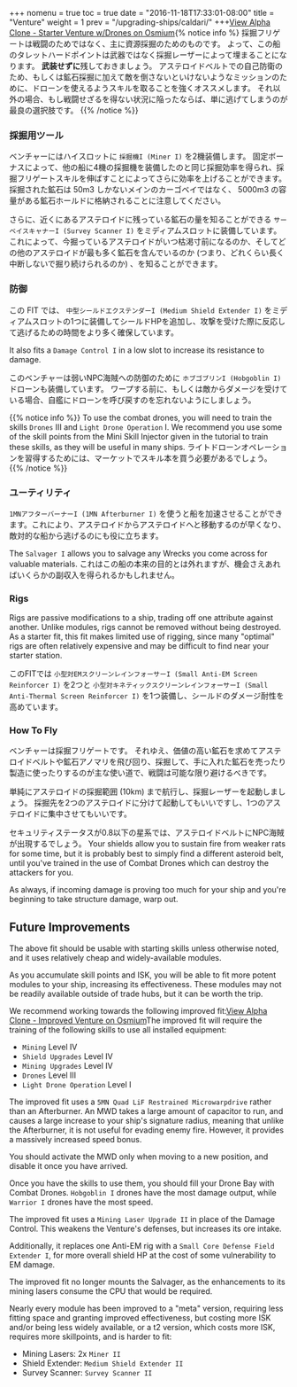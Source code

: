 +++ nomenu = true toc = true date = "2016-11-18T17:33:01-08:00" title = "Venture" weight = 1 prev = "/upgrading-ships/caldari/" +++<object type="image/svg+xml" data="https://o.smium.org/api/convert/119454/svg/119454-alpha-clone---starter-venture-wdrones.svg?privatetoken=8529239342533574656"><a href="https://o.smium.org/loadout/private/119454/8529239342533574656">View Alpha Clone - Starter Venture w/Drones on Osmium</a></object>{% notice info %} 採掘フリゲートは戦闘のためではなく、主に資源採掘のためのものです。 よって、この船のタレットハードポイントは武器ではなく採掘レーザーによって埋まることになります。 **武装せずに**残しておきましょう。 アステロイドベルトでの自己防衛のため、もしくは鉱石採掘に加えて敵を倒さないといけないようなミッションのために、ドローンを使えるようスキルを取ることを強くオススメします。 それ以外の場合、もし戦闘せざるを得ない状況に陥ったならば、単に逃げてしまうのが最良の選択肢です。 {{% /notice %}}

### 採掘用ツール

ベンチャーにはハイスロットに `採掘機I (Miner I)` を2機装備します。 固定ボーナスによって、他の船に4機の採掘機を装備したのと同じ採掘効率を得られ、採掘フリゲートスキルを伸ばすことによってさらに効率を上げることができます。 採掘された鉱石は 50m3 しかないメインのカーゴベイではなく、 5000m3 の容量がある鉱石ホールドに格納されることに注意してください。

さらに、近くにあるアステロイドに残っている鉱石の量を知ることができる `サーベイスキャナーI (Survey Scanner I)` をミディアムスロットに装備しています。これによって、今掘っているアステロイドがいつ枯渇寸前になるのか、そしてどの他のアステロイドが最も多く鉱石を含んでいるのか (つまり、どれくらい長く中断しないで掘り続けられるのか) 、を知ることができます。

### 防御

この FIT では、 `中型シールドエクステンダーI (Medium Shield Extender I)` をミディアムスロットの1つに装備してシールドHPを追加し、攻撃を受けた際に反応して逃げるための時間をより多く確保しています。

It also fits a `Damage Control I` in a low slot to increase its resistance to damage.

このベンチャーは弱いNPC海賊への防御のために `ホブゴブリンI (Hobgoblin I)` ドローンも装備しています。 ワープする前に、もしくは敵からダメージを受けている場合、自艦にドローンを呼び戻すのを忘れないようにしましょう。

{{% notice info %}} To use the combat drones, you will need to train the skills `Drones` III and `Light Drone Operation` I. We recommend you use some of the skill points from the Mini Skill Injector given in the tutorial to train these skills, as they will be useful in many ships. ライトドローンオペレーションを習得するためには、マーケットでスキル本を買う必要があるでしょう。 {{% /notice %}}

### ユーティリティ

`1MNアフターバーナーI (1MN Afterburner I)` を使うと船を加速させることができます。これにより、アステロイドからアステロイドへと移動するのが早くなり、敵対的な船から逃げるのにも役に立ちます。

The `Salvager I` allows you to salvage any Wrecks you come across for valuable materials. これはこの船の本来の目的とは外れますが、機会さえあればいくらかの副収入を得られるかもしれません。

### Rigs

Rigs are passive modifications to a ship, trading off one attribute against another. Unlike modules, rigs cannot be removed without being destroyed. As a starter fit, this fit makes limited use of rigging, since many "optimal" rigs are often relatively expensive and may be difficult to find near your starter station.

このFITでは `小型対EMスクリーンレインフォーサーI (Small Anti-EM Screen Reinforcer I)` を2つと `小型対キネティックスクリーンレインフォーサーI (Small Anti-Thermal Screen Reinforcer I)` を1つ装備し、シールドのダメージ耐性を高めています。

### How To Fly

ベンチャーは採掘フリゲートです。 それゆえ、価値の高い鉱石を求めてアステロイドベルトや鉱石アノマリを飛び回り、採掘して、手に入れた鉱石を売ったり製造に使ったりするのが主な使い道で、戦闘は可能な限り避けるべきです。

単純にアステロイドの採掘範囲 (10km) まで航行し、採掘レーザーを起動しましょう。 採掘先を2つのアステロイドに分けて起動してもいいですし、1つのアステロイドに集中させてもいいです。

セキュリティステータスが0.8以下の星系では、アステロイドベルトにNPC海賊が出現するでしょう。 Your shields allow you to sustain fire from weaker rats for some time, but it is probably best to simply find a different asteroid belt, until you've trained in the use of Combat Drones which can destroy the attackers for you.

As always, if incoming damage is proving too much for your ship and you're beginning to take structure damage, warp out.

## Future Improvements

The above fit should be usable with starting skills unless otherwise noted, and it uses relatively cheap and widely-available modules.

As you accumulate skill points and ISK, you will be able to fit more potent modules to your ship, increasing its effectiveness. These modules may not be readily available outside of trade hubs, but it can be worth the trip.

We recommend working towards the following improved fit:<object type="image/svg+xml" data="https://o.smium.org/api/convert/118496/svg/118496-alpha-clone---improved-venture.svg?privatetoken=1980229761703608320"><a href="https://o.smium.org/loadout/private/118496/1980229761703608320">View Alpha Clone - Improved Venture on Osmium</a></object>The improved fit will require the training of the following skills to use all installed equipment:

* `Mining` Level IV
* `Shield Upgrades` Level IV
* `Mining Upgrades` Level IV
* `Drones` Level III
* `Light Drone Operation` Level I

The improved fit uses a `5MN Quad LiF Restrained Microwarpdrive` rather than an Afterburner. An MWD takes a large amount of capacitor to run, and causes a large increase to your ship's signature radius, meaning that unlike the Afterburner, it is not useful for evading enemy fire. However, it provides a massively increased speed bonus.

You should activate the MWD only when moving to a new position, and disable it once you have arrived.

Once you have the skills to use them, you should fill your Drone Bay with Combat Drones. `Hobgoblin I` drones have the most damage output, while `Warrior I` drones have the most speed.

The improved fit uses a `Mining Laser Upgrade II` in place of the Damage Control. This weakens the Venture's defenses, but increases its ore intake.

Additionally, it replaces one Anti-EM rig with a `Small Core Defense Field Extender I`, for more overall shield HP at the cost of some vulnerability to EM damage.

The improved fit no longer mounts the Salvager, as the enhancements to its mining lasers consume the CPU that would be required.

Nearly every module has been improved to a "meta" version, requiring less fitting space and granting improved effectiveness, but costing more ISK and/or being less widely available, or a t2 version, which costs more ISK, requires more skillpoints, and is harder to fit:

* Mining Lasers: 2x `Miner II`
* Shield Extender: `Medium Shield Extender II`
* Survey Scanner: `Survey Scanner II`